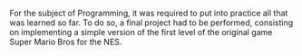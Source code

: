 For the subject of Programming, it was required to put into practice all that was learned so far. To do so, a final project had to be performed, consisting on implementing a simple version of the first level of the original game Super Mario Bros for the NES.
